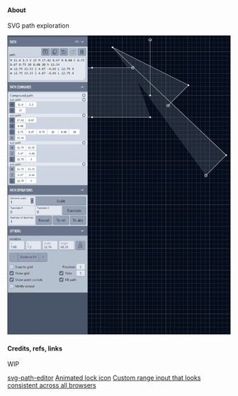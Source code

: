 #### About

SVG path exploration

![](./src/assets/previews/2022-02-03_14-18-21-sub-paths.png)

#### Credits, refs, links

WIP

[svg-path-editor](https://github.com/Yqnn/svg-path-editor)
[Animated lock icon](https://codepen.io/richardwestenra/pen/MWOYvPz)
[Custom range input that looks consistent across all browsers](https://www.smashingmagazine.com/2021/12/create-custom-range-input-consistent-browsers)
